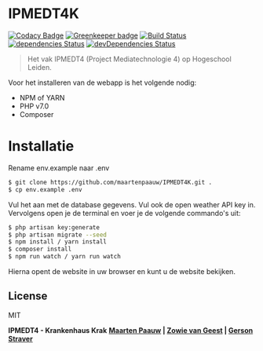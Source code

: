 # IPMEDT4K

[![Codacy Badge](https://api.codacy.com/project/badge/Grade/ab96fc1f304e41cd88cfd2e8387c8a83)](https://www.codacy.com/app/maartenpaauw/IPMEDT4K?utm_source=github.com&utm_medium=referral&utm_content=maartenpaauw/IPMEDT4K&utm_campaign=badger)
[![Greenkeeper badge](https://badges.greenkeeper.io/maartenpaauw/IPMEDT4K.svg)](https://greenkeeper.io/)
[![Build Status](https://travis-ci.org/maartenpaauw/IPMEDT4K.svg?branch=master)](https://travis-ci.org/maartenpaauw/IPMEDT4K)
[![dependencies Status](https://david-dm.org/maartenpaauw/IPMEDT4K/status.svg)](https://david-dm.org/maartenpaauw/IPMEDT4K)
[![devDependencies Status](https://david-dm.org/maartenpaauw/IPMEDT4K/dev-status.svg)](https://david-dm.org/maartenpaauw/IPMEDT4K?type=dev)

> Het vak IPMEDT4 (Project Mediatechnologie 4) op Hogeschool Leiden.


Voor het installeren van de webapp is het volgende nodig:

  - NPM of YARN
  - PHP v7.0
  - Composer

# Installatie

Rename env.example naar .env
```sh
$ git clone https://github.com/maartenpaauw/IPMEDT4K.git .
$ cp env.example .env
```
Vul het aan met de database gegevens.
Vul ook de open weather API key in.
Vervolgens open je de terminal en voer je de volgende commando's uit:
```sh
$ php artisan key:generate
$ php artisan migrate --seed
$ npm install / yarn install
$ composer install
$ npm run watch / yarn run watch
```
Hierna opent de website in uw browser en kunt u de website bekijken.


License
----

MIT


**IPMEDT4 - Krankenhaus Krak**
**[Maarten Paauw](https://github.com/maartenpaauw) | [Zowie van Geest](https://github.com/zowie93) | [Gerson Straver](https://github.com/teddybro)**
